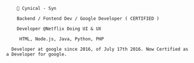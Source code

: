         🎩 Cynical - Syn
      
        Backend / Fontend Dev / Google Developer ( CERTIFIED )
        
        Developer @Netflix Doing UI & UX
        
         HTML, Node.js, Java, Python, PHP
         
      Developer at google since 2016, of July 17th 2016. Now Certified as a Developer for google.

